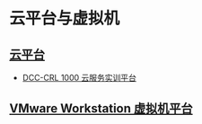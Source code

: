 # 云平台与虚拟机

## [云平台](./Cloud/README.md)

- [DCC-CRL 1000 云服务实训平台](/serve/VM/Cloud/)

## [VMware Workstation 虚拟机平台](./VMware.md)